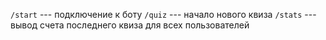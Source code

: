 `/start` --- подключение к боту
`/quiz` --- начало нового квиза
`/stats` --- вывод счета последнего квиза для всех пользователей